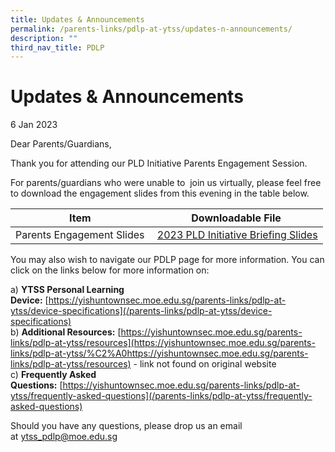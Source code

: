 ```yaml
---
title: Updates & Announcements
permalink: /parents-links/pdlp-at-ytss/updates-n-announcements/
description: ""
third_nav_title: PDLP
---
```

# **Updates & Announcements**

6 Jan 2023  
  
Dear Parents/Guardians,  
  
Thank you for attending our PLD Initiative Parents Engagement Session.  
  
For parents/guardians who were unable to  join us virtually, please feel free to download the engagement slides from this evening in the table below.

| Item  | Downloadable File  |
| --- | --- |
| Parents Engagement Slides  | [2023 PLD Initiative Briefing Slides](/files/2023%20PLD%20Initiative%20Briefing%20Slides.pdf) |


You may also wish to navigate our PDLP page for more information. You can click on the links below for more information on:  
  
a) **YTSS Personal Learning Device:** [https://yishuntownsec.moe.edu.sg/parents-links/pdlp-at-ytss/device-specifications](/parents-links/pdlp-at-ytss/device-specifications)  
b) **Additional Resources:** [https://yishuntownsec.moe.edu.sg/parents-links/pdlp-at-ytss/resources](https://yishuntownsec.moe.edu.sg/parents-links/pdlp-at-ytss/%C2%A0https://yishuntownsec.moe.edu.sg/parents-links/pdlp-at-ytss/resources)  - link not found on original website       
c) **Frequently Asked Questions:** [https://yishuntownsec.moe.edu.sg/parents-links/pdlp-at-ytss/frequently-asked-questions](/parents-links/pdlp-at-ytss/frequently-asked-questions)  
  
Should you have any questions, please drop us an email at [ytss\_pdlp@moe.edu.sg](mailto:ytss_pdlp@moe.edu.sg)